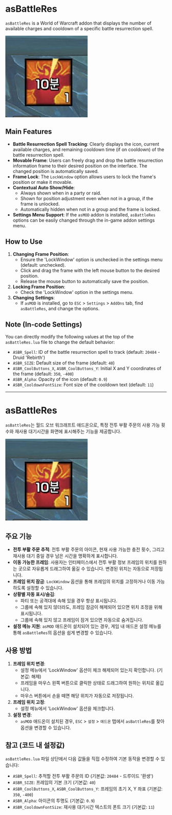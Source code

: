 # asBattleRes

`asBattleRes` is a World of Warcraft addon that displays the number of available charges and cooldown of a specific battle resurrection spell.

![asBattleRes](https://github.com/aspilla/asMOD/blob/main/.Pictures/asbattleres.jpg?raw=true)

## Main Features

*   **Battle Resurrection Spell Tracking**: Clearly displays the icon, current available charges, and remaining cooldown time (if on cooldown) of the battle resurrection spell.
*   **Movable Frame**: Users can freely drag and drop the battle resurrection information frame to their desired position on the interface. The changed position is automatically saved.
*   **Frame Lock**: The `LockWindow` option allows users to lock the frame's position or make it movable.
*   **Contextual Auto Show/Hide**:
    *   Always shown when in a party or raid.
    *   Shown for position adjustment even when not in a group, if the frame is unlocked.
    *   Automatically hidden when not in a group and the frame is locked.
*   **Settings Menu Support**: If the `asMOD` addon is installed, `asBattleRes` options can be easily changed through the in-game addon settings menu.

## How to Use

1.  **Changing Frame Position**:
    *   Ensure the 'LockWindow' option is unchecked in the settings menu (default: unchecked).
    *   Click and drag the frame with the left mouse button to the desired position.
    *   Release the mouse button to automatically save the position.
2.  **Locking Frame Position**:
    *   Check the 'LockWindow' option in the settings menu.
3.  **Changing Settings**:
    *   If `asMOD` is installed, go to `ESC` > `Settings` > `AddOns` tab, find `asBattleRes`, and change the options.

## Note (In-code Settings)

You can directly modify the following values at the top of the `asBattleRes.lua` file to change the default behavior:

*   `ASBR_Spell`: ID of the battle resurrection spell to track (default: `20484` - Druid 'Rebirth')
*   `ASBR_SIZE`: Default size of the frame (default: `40`)
*   `ASBR_CoolButtons_X`, `ASBR_CoolButtons_Y`: Initial X and Y coordinates of the frame (default: `350`, `-400`)
*   `ASBR_Alpha`: Opacity of the icon (default: `0.9`)
*   `ASBR_CooldownFontSize`: Font size of the cooldown text (default: `11`)

---

# asBattleRes 

`asBattleRes`는 월드 오브 워크래프트 애드온으로, 특정 전투 부활 주문의 사용 가능 횟수와 재사용 대기시간을 화면에 표시해주는 기능을 제공합니다. 

![asBattleRes](https://github.com/aspilla/asMOD/blob/main/.Pictures/asbattleres.jpg?raw=true)

## 주요 기능

*   **전투 부활 주문 추적**: 전투 부활 주문의 아이콘, 현재 사용 가능한 충전 횟수, 그리고 재사용 대기 중일 경우 남은 시간을 명확하게 표시합니다.
*   **이동 가능한 프레임**: 사용자는 인터페이스에서 전투 부활 정보 프레임의 위치를 원하는 곳으로 자유롭게 드래그하여 옮길 수 있습니다. 변경된 위치는 자동으로 저장됩니다.
*   **프레임 위치 잠금**: `LockWindow` 옵션을 통해 프레임의 위치를 고정하거나 이동 가능하도록 설정할 수 있습니다.
*   **상황별 자동 표시/숨김**:
    *   파티 또는 공격대에 속해 있을 경우 항상 표시됩니다.
    *   그룹에 속해 있지 않더라도, 프레임 잠금이 해제되어 있으면 위치 조정을 위해 표시됩니다.
    *   그룹에 속해 있지 않고 프레임이 잠겨 있으면 자동으로 숨겨집니다.
*   **설정 메뉴 지원**: `asMOD` 애드온이 설치되어 있는 경우, 게임 내 애드온 설정 메뉴를 통해 `asBattleRes`의 옵션을 쉽게 변경할 수 있습니다.

## 사용 방법

1.  **프레임 위치 변경**:
    *   설정 메뉴에서 'LockWindow' 옵션이 체크 해제되어 있는지 확인합니다. (기본값: 해제)
    *   프레임을 마우스 왼쪽 버튼으로 클릭한 상태로 드래그하여 원하는 위치로 옮깁니다.
    *   마우스 버튼에서 손을 떼면 해당 위치가 자동으로 저장됩니다.
2.  **프레임 위치 고정**:
    *   설정 메뉴에서 'LockWindow' 옵션을 체크합니다.
3.  **설정 변경**:
    *   `asMOD` 애드온이 설치된 경우, `ESC` > `설정` > `애드온` 탭에서 `asBattleRes`를 찾아 옵션을 변경할 수 있습니다.

## 참고 (코드 내 설정값)

`asBattleRes.lua` 파일 상단에서 다음 값들을 직접 수정하여 기본 동작을 변경할 수 있습니다:

*   `ASBR_Spell`: 추적할 전투 부활 주문의 ID (기본값: `20484` - 드루이드 '환생')
*   `ASBR_SIZE`: 프레임의 기본 크기 (기본값: `40`)
*   `ASBR_CoolButtons_X`, `ASBR_CoolButtons_Y`: 프레임의 초기 X, Y 좌표 (기본값: `350`, `-400`)
*   `ASBR_Alpha`: 아이콘의 투명도 (기본값: `0.9`)
*   `ASBR_CooldownFontSize`: 재사용 대기시간 텍스트의 폰트 크기 (기본값: `11`)